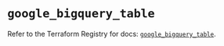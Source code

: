 # `google_bigquery_table`

Refer to the Terraform Registry for docs: [`google_bigquery_table`](https://registry.terraform.io/providers/hashicorp/google-beta/6.49.0/docs/resources/google_bigquery_table).

